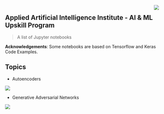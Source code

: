 <img src="https://github.com/matiassingers/awesome-readme/blob/master/icon.png" align="right" />

## Applied Artificial Intelligence Institute - AI & ML Upskill Program

> A list of Jupyter notebooks

**Acknowledgements**: Some notebooks are based on Tensorflow and Keras Code Examples.

## Topics
- Autoencoders
<img src="https://blog.keras.io/img/ae/autoencoder_schema.jpg" align="center" />

- Generative Adversarial Networks
<img src="https://sthalles.github.io/assets/dcgan/GANs.png" align="center" />
